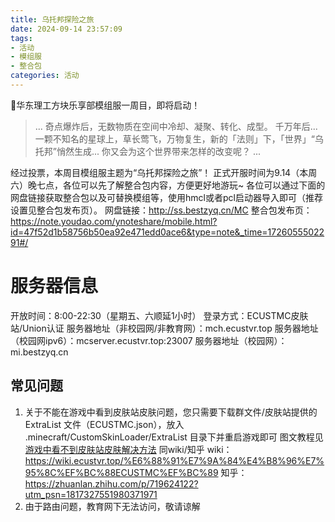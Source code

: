 ```yaml
---
title: 乌托邦探险之旅
date: 2024-09-14 23:57:09
tags: 
- 活动
- 模组服
- 整合包
categories: 活动
---
```

👋华东理工方块乐享部模组服一周目，即将启动！
> ...
> 奇点爆炸后，无数物质在空间中冷却、凝聚、转化、成型。
> 千万年后...
> 一颗不知名的星球上，草长莺飞，万物复生，新的「法则」下，「世界」“乌托邦”悄然生成...
> 你又会为这个世界带来怎样的改变呢？
> ...

经过投票，本周目模组服主题为“乌托邦探险之旅”！
正式开服时间为9.14（本周六）晚七点，各位可以先了解整合包内容，方便更好地游玩~
各位可以通过下面的网盘链接获取整合包以及可替换模组等，使用hmcl或者pcl启动器导入即可（推荐设置见整合包发布页）。
网盘链接：http://ss.bestzyq.cn/MC
整合包发布页：https://note.youdao.com/ynoteshare/mobile.html?id=47f52d1b58756b50ea92e471edd0ace6&type=note&_time=1726055502291#/

# 服务器信息
开放时间：8:00-22:30（星期五、六顺延1小时）
登录方式：ECUSTMC皮肤站/Union认证
服务器地址（非校园网/非教育网）：mch.ecustvr.top
服务器地址（校园网ipv6）：mcserver.ecustvr.top:23007
服务器地址（校园网）：mi.bestzyq.cn

## 常见问题
1. 关于不能在游戏中看到皮肤站皮肤问题，您只需要下载群文件/皮肤站提供的 ExtraList 文件（ECUSTMC.json），放入 .minecraft/CustomSkinLoader/ExtraList 目录下并重启游戏即可
图文教程见[游戏中看不到皮肤站皮肤解决方法](/2024/09/13/%E6%B8%B8%E6%88%8F%E4%B8%AD%E7%9C%8B%E4%B8%8D%E5%88%B0%E7%9A%AE%E8%82%A4%E7%AB%99%E7%9A%AE%E8%82%A4%E8%A7%A3%E5%86%B3%E6%96%B9%E6%B3%95/)
同wiki/知乎
wiki：https://wiki.ecustvr.top/%E6%88%91%E7%9A%84%E4%B8%96%E7%95%8C%EF%BC%88ECUSTMC%EF%BC%89
知乎：https://zhuanlan.zhihu.com/p/719624122?utm_psn=1817327551980371971
2. 由于路由问题，教育网下无法访问，敬请谅解